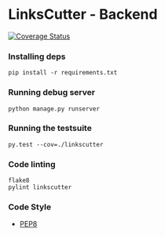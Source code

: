 # LinksCutter - Backend
[![Coverage Status](https://coveralls.io/repos/github/Afonasev/LinksCutter/badge.svg?branch=master)](https://coveralls.io/github/Afonasev/LinksCutter?branch=master)

### Installing deps

    pip install -r requirements.txt

### Running debug server

    python manage.py runserver

### Running the testsuite

    py.test --cov=./linkscutter

### Code linting

    flake8
    pylint linkscutter

### Code Style

* [PEP8](https://www.python.org/dev/peps/pep-0008/)
